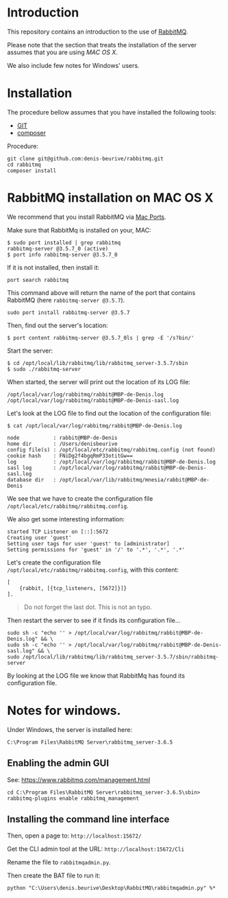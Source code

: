# Introduction

This repository contains an introduction to the use of [RabbitMQ](https://www.rabbitmq.com/).
 
Please note that the section that treats the installation of the server assumes that you are using _MAC OS X_.

We also include few notes for Windows' users.

# Installation

The procedure bellow assumes that you have installed the following tools:

* [GIT](https://git-scm.com/)
* [composer](https://getcomposer.org/)

Procedure:

    git clone git@github.com:denis-beurive/rabbitmq.git
    cd rabbitmq
    composer install

# RabbitMQ installation on MAC OS X

We recommend that you install RabbitMQ via [Mac Ports](https://www.macports.org/).

Make sure that RabbitMq is installed on your, MAC:

	$ sudo port installed | grep rabbitmq
	rabbitmq-server @3.5.7_0 (active)
	$ port info rabbitmq-server @3.5.7_0

If it is not installed, then install it:

	port search rabbitmq

This command above will return the name of the port that contains RabbitMQ (here `rabbitmq-server @3.5.7`). 

	sudo port install rabbitmq-server @3.5.7

Then, find out the server's location:

	$ port content rabbitmq-server @3.5.7_0ls | grep -E '/s?bin/'

Start the server:

	$ cd /opt/local/lib/rabbitmq/lib/rabbitmq_server-3.5.7/sbin
	$ sudo ./rabbitmq-server

When started, the server will print out the location of its LOG file:

	/opt/local/var/log/rabbitmq/rabbit@MBP-de-Denis.log
	/opt/local/var/log/rabbitmq/rabbit@MBP-de-Denis-sasl.log

Let's look at the LOG file to find out the location of the configuration file:

	$ cat /opt/local/var/log/rabbitmq/rabbit@MBP-de-Denis.log
	
	node           : rabbit@MBP-de-Denis
	home dir       : /Users/denisbeurive
	config file(s) : /opt/local/etc/rabbitmq/rabbitmq.config (not found)
	cookie hash    : FNiDg2f4bgqRmP33otitGw==
	log            : /opt/local/var/log/rabbitmq/rabbit@MBP-de-Denis.log
	sasl log       : /opt/local/var/log/rabbitmq/rabbit@MBP-de-Denis-sasl.log
	database dir   : /opt/local/var/lib/rabbitmq/mnesia/rabbit@MBP-de-Denis

We see that we have to create the configuration file `/opt/local/etc/rabbitmq/rabbitmq.config`.

We also get some interesting information:

	started TCP Listener on [::]:5672
	Creating user 'guest'
	Setting user tags for user 'guest' to [administrator]
	Setting permissions for 'guest' in '/' to '.*', '.*', '.*'

Let's create the configuration file `/opt/local/etc/rabbitmq/rabbitmq.config`, with this content:

	[
		{rabbit, [{tcp_listeners, [5672]}]}
	].

> Do not forget the last dot. This is not an typo.

Then restart the server to see if it finds its configuration file...

	sudo sh -c "echo '' > /opt/local/var/log/rabbitmq/rabbit@MBP-de-Denis.log" && \
	sudo sh -c "echo '' > /opt/local/var/log/rabbitmq/rabbit@MBP-de-Denis-sasl.log" && \
	sudo /opt/local/lib/rabbitmq/lib/rabbitmq_server-3.5.7/sbin/rabbitmq-server

By looking at the LOG file we know that RabbitMq has found its configuration file.

# Notes for windows.

Under Windows, the server is installed here:

    C:\Program Files\RabbitMQ Server\rabbitmq_server-3.6.5

## Enabling the admin GUI 

See: https://www.rabbitmq.com/management.html

    cd C:\Program Files\RabbitMQ Server\rabbitmq_server-3.6.5\sbin>
    rabbitmq-plugins enable rabbitmq_management

## Installing the command line interface

Then, open a page to: `http://localhost:15672/`

Get the CLI admin tool at the URL: `http://localhost:15672/Cli`

Rename the file to `rabbitmqadmin.py`.

Then create the BAT file to run it:

    python "C:\Users\denis.beurive\Desktop\RabbitMQ\rabbitmqadmin.py" %*

